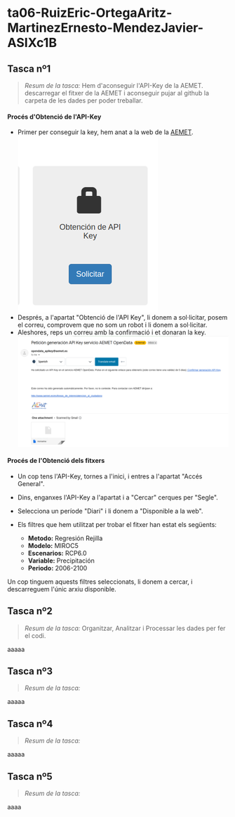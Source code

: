 # ta06-RuizEric-OrtegaAritz-MartinezErnesto-MendezJavier-ASIXc1B


## Tasca nº1
> _Resum de la tasca:_ Hem d'aconseguir l'API-Key de la AEMET. descarregar el fitxer de la AEMET i aconseguir pujar al github la carpeta de les dades per poder treballar.


#### Procés d'Obtenció de l'API-Key
- Primer per conseguir la key, hem anat a la web de la [AEMET](https://opendata.aemet.es/centrodedescargas/inicio).
![](./assets/img/APIKEY1.png)
- Després, a l'apartat "Obtenció de l'API Key", li donem a sol·licitar, posem el correu, comprovem que no som un robot i li donem a sol·licitar.
- Aleshores, reps un correu amb la confirmació i et donaran la key.
![](./assets/img/APIKEY2.png)


#### Procés de l'Obtenció dels fitxers
- Un cop tens l'API-Key, tornes a l'inici, i entres a l'apartat "Accés General".
- Dins, enganxes l'API-Key a l'apartat i a "Cercar" cerques per "Segle".
- Selecciona un període "Diari" i li donem a "Disponible a la web".
- Els filtres que hem utilitzat per trobar el fitxer han estat els següents:

  - **Metodo:** Regresión Rejilla
  - **Modelo:** MIROC5
  - **Escenarios:** RCP6.0
  - **Variable:** Precipitación
  - **Periodo:** 2006-2100





Un cop tinguem aquests filtres seleccionats, li donem a cercar, i descarreguem l'únic arxiu disponible.



## Tasca nº2
> _Resum de la tasca:_ Organitzar, Analitzar i Processar les dades per fer el codi.

aaaaa
## Tasca nº3
> _Resum de la tasca:_

aaaaa
## Tasca nº4
> _Resum de la tasca:_

aaaaa
## Tasca nº5
> _Resum de la tasca:_


aaaa
